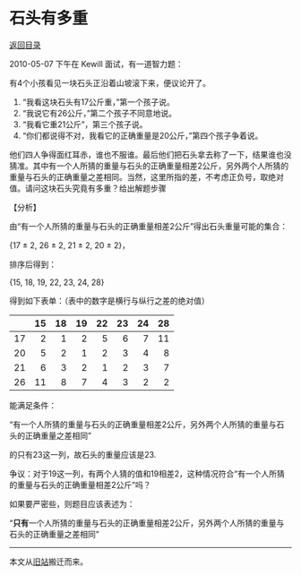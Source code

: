 # 石头有多重

[返回目录](index.md)

2010-05-07 下午在 Kewill 面试，有一道智力题：

有4个小孩看见一块石头正沿着山坡滚下来，便议论开了。

1. “我看这块石头有17公斤重，”第一个孩子说。
2. “我说它有26公斤，”第二个孩子不同意地说。
3. “我看它重21公斤”，第三个孩子说。
4. “你们都说得不对，我看它的正确重量是20公斤，”第四个孩子争着说。

他们四人争得面红耳赤，谁也不服谁。最后他们把石头拿去称了一下，结果谁也没猜准。其中有一个人所猜的重量与石头的正确重量相差2公斤，另外两个人所猜的重量与石头的正确重量之差相同。当然，这里所指的差，不考虑正负号，取绝对值。请问这块石头究竟有多重？给出解题步骤

【分析】

由“有一个人所猜的重量与石头的正确重量相差2公斤”得出石头重量可能的集合：

{17 ± 2, 26 ± 2, 21 ± 2, 20 ± 2}，

排序后得到：

{15, 18, 19, 22, 23, 24, 28}

得到如下表单：（表中的数字是横行与纵行之差的绝对值）

|    | 15 | 18 | 19 | 22 | 23 | 24 | 28 |
|----|---:|---:|---:|---:|---:|---:|---:|
| 17 |  2 |  1 |  2 |  5 |  6 |  7 | 11 |
| 20 |  5 |  2 |  1 |  2 |  3 |  4 |  8 |
| 21 |  6 |  3 |  2 |  1 |  2 |  3 |  7 |
| 26 | 11 |  8 |  7 |  4 |  3 |  2 |  2 |

能满足条件：

“有一个人所猜的重量与石头的正确重量相差2公斤，另外两个人所猜的重量与石头的正确重量之差相同”

的只有23这一列，故石头的重量应该是23.

争议：对于19这一列，有两个人猜的值和19相差2，这种情况符合“有一个人所猜的重量与石头的正确重量相差2公斤”吗？

如果要严密些，则题目应该表述为：

“**只有**一个人所猜的重量与石头的正确重量相差2公斤，另外两个人所猜的重量与石头的正确重量之差相同”

---

本文从[旧站](https://sites.google.com/site/iridiumsite/it/algorithms/weight-of-stone)搬迁而来。